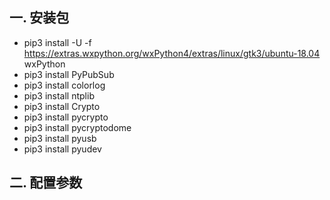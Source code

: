 ## 一. 安装包
- pip3 install -U -f https://extras.wxpython.org/wxPython4/extras/linux/gtk3/ubuntu-18.04 wxPython
- pip3 install PyPubSub
- pip3 install colorlog
- pip3 install ntplib
- pip3 install Crypto
- pip3 install pycrypto
- pip3 install pycryptodome
- pip3 install pyusb
- pip3 install pyudev

## 二. 配置参数
